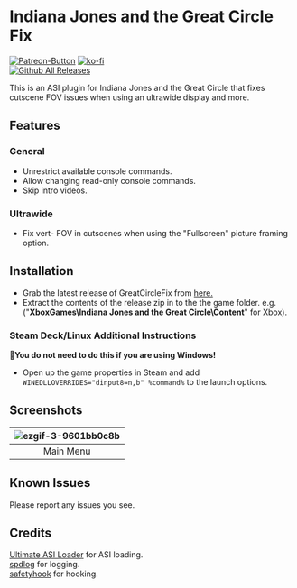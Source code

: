 # Indiana Jones and the Great Circle Fix
[![Patreon-Button](https://raw.githubusercontent.com/Lyall/GreatCircleFix/refs/heads/master/.github/Patreon-Button.png)](https://www.patreon.com/Wintermance) [![ko-fi](https://ko-fi.com/img/githubbutton_sm.svg)](https://ko-fi.com/W7W01UAI9)<br />
[![Github All Releases](https://img.shields.io/github/downloads/Lyall/GreatCircleFix/total.svg)](https://github.com/Lyall/GreatCircleFix/releases)

This is an ASI plugin for Indiana Jones and the Great Circle that fixes cutscene FOV issues when using an ultrawide display and more.

## Features
### General
- Unrestrict available console commands.
- Allow changing read-only console commands.
- Skip intro videos. 

### Ultrawide
- Fix vert- FOV in cutscenes when using the "Fullscreen" picture framing option.

## Installation
- Grab the latest release of GreatCircleFix from [here.](https://github.com/Lyall/GreatCircleFix/releases)
- Extract the contents of the release zip in to the the game folder.
e.g. ("**XboxGames\Indiana Jones and the Great Circle\Content**" for Xbox).

### Steam Deck/Linux Additional Instructions
🚩**You do not need to do this if you are using Windows!**
- Open up the game properties in Steam and add `WINEDLLOVERRIDES="dinput8=n,b" %command%` to the launch options.

## Screenshots

| ![ezgif-3-9601bb0c8b](https://github.com/user-attachments/assets/4a721a78-f3f6-496b-8b44-4d32f89f8261) |
|:--------------------------:|
| Main Menu |

## Known Issues
Please report any issues you see.

## Credits
[Ultimate ASI Loader](https://github.com/ThirteenAG/Ultimate-ASI-Loader) for ASI loading. <br />
[spdlog](https://github.com/gabime/spdlog) for logging. <br />
[safetyhook](https://github.com/cursey/safetyhook) for hooking.
